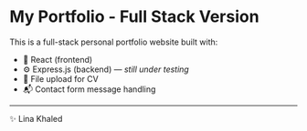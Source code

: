 # My Portfolio - Full Stack Version

This is a full-stack personal portfolio website built with:

- 🎨 React (frontend)
- ⚙️ Express.js (backend) — _still under testing_
- 📄 File upload for CV
- 📬 Contact form message handling

---

✨
Lina Khaled

